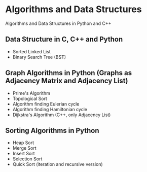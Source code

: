 # Algorithms and Data Structures
Algorithms and Data Structures in Python and C++

## Data Structure in C, C++ and Python
- Sorted Linked List
- Binary Search Tree (BST)

## Graph Algorithms in Python (Graphs as Adjacency Matrix and Adjacency List)
- Prime's Algorithm 
- Topological Sort 
- Algorithm finding Eulerian cycle 
- Algorithm finding Hamiltonian cycle 
- Dijkstra's Algorithm (C++, only Adjacency List)

## Sorting Algorithms in Python
- Heap Sort
- Merge Sort
- Insert Sort
- Selection Sort
- Quick Sort (iteration and recursive version)
